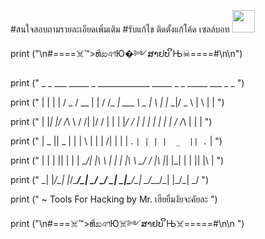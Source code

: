 #สนใจสอบถามรายละเอียดเพิ่มเติม
#รับแก้ไข ติดตั้งแก้โค้ด เซลล์บอท 
<a href="https://lin.ee/AmGtCgG"><img height="36" border="0" src="https://scdn.line-apps.com/n/line_add_friends/btn/th.png"></a>


print ("\n#====☠️™>ທีಖএণЮ�༻ສາຢບ ິЊ☠====#\n\n")

print ("  _   _   ___  _____  _   _____________ _____ _   _ _____  ___   _   _  ")

print (" | | | | / _ \/  __ \| | / /_   _| ___ \  _  | \ | |_   _|/ _ \ | \ | | ")

print (" | |_| |/ /_\ \ /  \/| |/ /  | | | |_/ / | | |  \| | | | / /_\ \|  \| | ")

print (" |  _  ||  _  | |    |    \  | | |    /| | | | . ` | | | |  _  || . ` | ")

print (" | | | || | | | \__/\| |\  \ | | | |\ \\ \_/ / |\  |_| |_| | | || |\  | ")

print (" \_| |_/\_| |_/\____/\_| \_/ \_/ \_| \_|\___/\_| \_/\___/\_| |_/\_| \_/ ")

print (" ~ Tools For Hacking by Mr. เฮียยิ้มงัยจะคัยละ   ")

print ("\n#===☠️™>ທีಖএণЮ☠️༻ສາຢບ ິЊ☠️=====#\n\n ")


